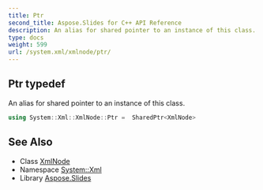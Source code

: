 ```yaml
---
title: Ptr
second_title: Aspose.Slides for C++ API Reference
description: An alias for shared pointer to an instance of this class.
type: docs
weight: 599
url: /system.xml/xmlnode/ptr/
---
```

## Ptr typedef


An alias for shared pointer to an instance of this class.

```cpp
using System::Xml::XmlNode::Ptr =  SharedPtr<XmlNode>
```

## See Also

* Class [XmlNode](../)
* Namespace [System::Xml](../../)
* Library [Aspose.Slides](../../../)